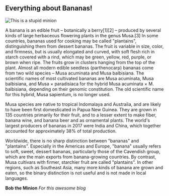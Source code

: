 ## Everything about Bananas!


![This is a stupid minion](https://www.stickpng.com/assets/images/586613987d90850fc3ce2a5b.png)

A banana is an edible fruit – botanically a berry[1][2] – produced by several kinds of large herbaceous flowering plants in the genus Musa.[3] In some countries, bananas used for cooking may be called "plantains", distinguishing them from dessert bananas. The fruit is variable in size, color, and firmness, but is usually elongated and curved, with soft flesh rich in starch covered with a rind, which may be green, yellow, red, purple, or brown when ripe. The fruits grow in clusters hanging from the top of the plant. Almost all modern edible seedless (parthenocarp) bananas come from two wild species – Musa acuminata and Musa balbisiana. The scientific names of most cultivated bananas are Musa acuminata, Musa balbisiana, and Musa × paradisiaca for the hybrid Musa acuminata × M. balbisiana, depending on their genomic constitution. The old scientific name for this hybrid, Musa sapientum, is no longer used.

Musa species are native to tropical Indomalaya and Australia, and are likely to have been first domesticated in Papua New Guinea. They are grown in 135 countries primarily for their fruit, and to a lesser extent to make fiber, banana wine, and banana beer and as ornamental plants. The world's largest producers of bananas in 2017 were India and China, which together accounted for approximately 38% of total production.


Worldwide, there is no sharp distinction between "bananas" and "plantains". Especially in the Americas and Europe, "banana" usually refers to soft, sweet, dessert bananas, particularly those of the Cavendish group, which are the main exports from banana-growing countries. By contrast, Musa cultivars with firmer, starchier fruit are called "plantains". In other regions, such as Southeast Asia, many more kinds of banana are grown and eaten, so the binary distinction is not useful and is not made in local languages.


**Bob the Minion**
*For this awesome blog*